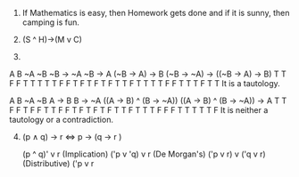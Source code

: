 1. If Mathematics is easy, then Homework gets done and if it is sunny, then camping is fun.

2. (S ^ H)->(M v C)

3. 
A	B	~A	~B	~B -> ~A     ~B -> A	(~B -> A) -> B 	 (~B -> ~A) -> ((~B -> A) -> B)
T	T	F	F	T	     T		T   		 T
T	F	F	T	F	     T		F		 T
F	T	T	F	T	     T		T		 T
F	F	T	T	T	     F		T		 T
It is a tautology.

A	B	~A	~B	A -> B	B -> ~A	((A -> B) ^ (B -> ~A))	((A -> B) ^ (B -> ~A)) -> A
T	T	F	F	T	F	F			T
T	F	F	T	F	T	F			T
F	T	T	F	T	T	T			F
F	F	T	T	T	T	T			F
It is neither a tautology or a contradiction.

4. (p ∧ q) → r <=> p → (q → r )
   
   (p ^ q)' v r		(Implication)
   ('p v 'q) v r	(De Morgan's)
   ('p v r) v ('q v r)	(Distributive)
   ('p v r
   
    
   
   
   
   
   
   









